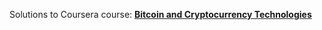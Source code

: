Solutions to Coursera course: <a href="https://www.coursera.org/learn/cryptocurrency/"><b>Bitcoin and Cryptocurrency Technologies</b></a>
